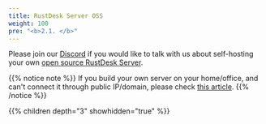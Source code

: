 ```yaml
---
title: RustDesk Server OSS
weight: 100
pre: "<b>2.1. </b>"
---
```


Please join our [Discord](https://discord.com/invite/nDceKgxnkV) if you would like to talk with us about self-hosting your own [open source RustDesk Server](https://github.com/rustdesk/rustdesk-server).

{{% notice note %}}
If you build your own server on your home/office, and can't connect it through public IP/domain, please check [this article](https://rustdesk.com/docs/en/self-host/nat-loopback-issues/).
{{% /notice %}}

{{% children depth="3" showhidden="true" %}}
